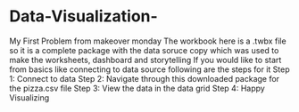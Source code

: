# Data-Visualization- 
My First Problem from makeover monday
The workbook here is a .twbx file so it is a complete package with the data soruce copy which was used to make the worksheets, dashboard and storytelling
If you would like to start from basics like connecting to data source following are the steps for it 
Step 1: Connect to data 
Step 2: Navigate through this downloaded package for the pizza.csv file
Step 3: View the data in the data grid
Step 4: Happy Visualizing
